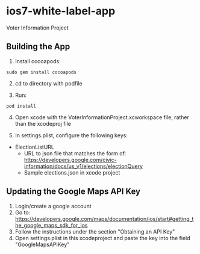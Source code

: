 ios7-white-label-app
====================

Voter Information Project

Building the App
----------------

1. Install cocoapods:
```
sudo gem install cocoapods
```

2. cd to directory with podfile

3. Run:
```
pod install
```

4. Open xcode with the VoterInformationProject.xcworkspace file, rather
    than the xcodeproj file

5. In settings.plist, configure the following keys:
  * ElectionListURL
    * URL to json file that matches the form of: https://developers.google.com/civic-information/docs/us_v1/elections/electionQuery
    * Sample elections.json in xcode project

Updating the Google Maps API Key
--------------------------------

1. Login/create a google account
2. Go to: https://developers.google.com/maps/documentation/ios/start#getting_the_google_maps_sdk_for_ios
3. Follow the instructions under the section "Obtaining an API Key"
4. Open settings.plist in this xcodeproject and paste the key into the field "GoogleMapsAPIKey"
